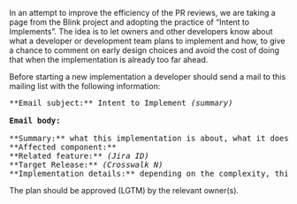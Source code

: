 In an attempt to improve the efficiency of the PR reviews, we are taking a page from the Blink project and adopting the practice of “Intent to Implements”. The idea is to let owners and other developers know about what a developer or development team plans to implement and how, to give a chance to comment on early design choices and avoid the cost of doing that when the implementation is already too far ahead.

Before starting a new implementation a developer should send a mail to this mailing list with the following information:

<pre>
**Email subject:** Intent to Implement <em>(summary)</em>

<strong>Email body:</strong>

**Summary:** what this implementation is about, what it does, why it's needed  
**Affected component:**  
**Related feature:** <em>(Jira ID)</em>
**Target Release:** <em>(Crosswalk N)</em>
**Implementation details:** depending on the complexity, this can be a short walkthrough in the email body, one-liner for simple implementations, link to Google Docs design if present (but not required - we prefer that the discussion is started before extensive design is done)
</pre>

The plan should be approved (LGTM) by the relevant owner(s).
